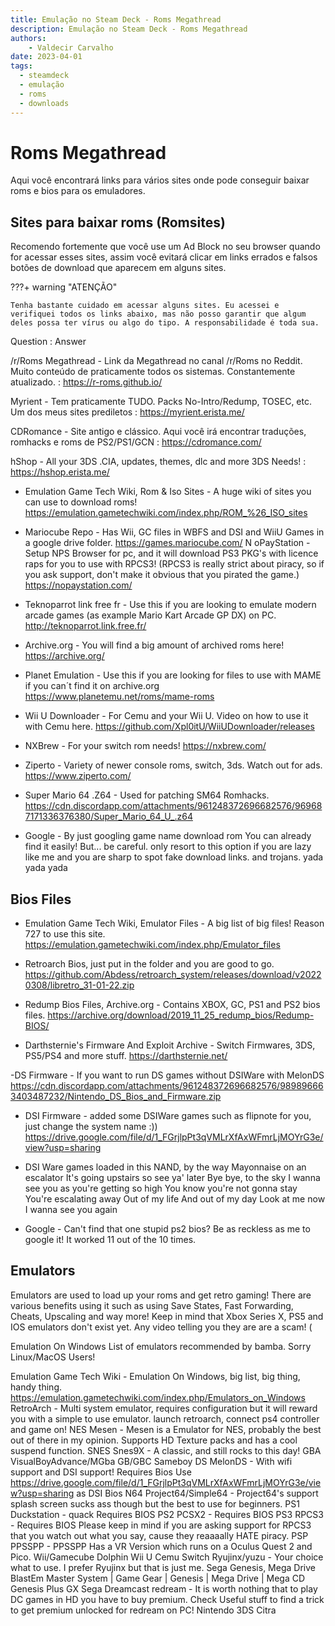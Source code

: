 ```yaml
---
title: Emulação no Steam Deck - Roms Megathread 
description: Emulação no Steam Deck - Roms Megathread 
authors:
    - Valdecir Carvalho
date: 2023-04-01
tags:
  - steamdeck
  - emulação
  - roms
  - downloads
---
```

# Roms Megathread

Aqui você encontrará links para vários sites onde pode conseguir baixar roms e bios para os emuladores. 

## Sites para baixar roms (Romsites)

Recomendo fortemente que você use um Ad Block no seu browser quando for acessar esses sites, assim você evitará clicar em links errados e falsos botões de download que aparecem em alguns sites.

???+ warning "ATENÇÃO"

    Tenha bastante cuidado em acessar alguns sites. Eu acessei e verifiquei todos os links abaixo, mas não posso garantir que algum deles possa ter vírus ou algo do tipo. A responsabilidade é toda sua.

Question
: Answer

/r/Roms Megathread - Link da Megathread no canal /r/Roms no Reddit. Muito conteúdo de praticamente todos os sistemas. Constantemente atualizado.
: https://r-roms.github.io/

Myrient - Tem praticamente TUDO. Packs No-Intro/Redump, TOSEC, etc. Um dos meus sites prediletos
: https://myrient.erista.me/

CDRomance - Site antigo e clássico. Aqui você irá encontrar traduções, romhacks e roms de PS2/PS1/GCN
: https://cdromance.com/

hShop - All your 3DS .CIA, updates, themes, dlc and more 3DS Needs!
: https://hshop.erista.me/



- Emulation Game Tech Wiki, Rom & Iso Sites - A huge wiki of sites you can use to download roms!
https://emulation.gametechwiki.com/index.php/ROM_%26_ISO_sites

- Mariocube Repo - Has Wii, GC files in WBFS and DSI and WiiU Games in a google drive folder.
https://games.mariocube.com/
N
oPayStation - Setup NPS Browser for pc, and it will download PS3 PKG's with licence raps for you to use with RPCS3! (RPCS3 is really strict about piracy, so if you ask support, don't make it obvious that you pirated the game.)
https://nopaystation.com/

- Teknoparrot link free fr - Use this if you are looking to emulate modern arcade games (as example Mario Kart Arcade GP DX) on PC.
http://teknoparrot.link.free.fr/

- Archive.org - You will find a big amount of archived roms here!
https://archive.org/

- Planet Emulation - Use this if you are looking for files to use with MAME if you can´t find it on archive.org
https://www.planetemu.net/roms/mame-roms

- Wii U Downloader - For Cemu and your Wii U. Video on how to use it with Cemu here.
https://github.com/Xpl0itU/WiiUDownloader/releases

- NXBrew - For your switch rom needs!
https://nxbrew.com/

- Ziperto - Variety of newer console roms, switch, 3ds. Watch out for ads.
https://www.ziperto.com/

- Super Mario 64 .Z64 - Used for patching SM64 Romhacks.
https://cdn.discordapp.com/attachments/961248372696682576/969687171336376380/Super_Mario_64_U_.z64

- Google - By just googling game name download rom You can already find it easily! But... be careful. only resort to this option if you are lazy like me and you are sharp to spot fake download links. and trojans. yada yada yada

## Bios Files

- Emulation Game Tech Wiki, Emulator Files - A big list of big files! Reason 727 to use this site.
https://emulation.gametechwiki.com/index.php/Emulator_files

- Retroarch Bios, just put in the folder and you are good to go.
https://github.com/Abdess/retroarch_system/releases/download/v20220308/libretro_31-01-22.zip

- Redump Bios Files, Archive.org - Contains XBOX, GC, PS1 and PS2 bios files.
https://archive.org/download/2019_11_25_redump_bios/Redump-BIOS/

- Darthsternie's Firmware And Exploit Archive - Switch Firmwares, 3DS, PS5/PS4 and more stuff.
https://darthsternie.net/

-DS Firmware - If you want to run DS games without DSIWare with MelonDS
https://cdn.discordapp.com/attachments/961248372696682576/989896663403487232/Nintendo_DS_Bios_and_Firmware.zip

- DSI Firmware - added some DSIWare games such as flipnote for you, just change the system name :))
https://drive.google.com/file/d/1_FGrjlpPt3qVMLrXfAxWFmrLjMOYrG3e/view?usp=sharing

- DSI Ware games loaded in this NAND, by the way
Mayonnaise on an escalator
It's going upstairs so see ya' later
Bye bye, to the sky
I wanna see you as you're getting so high
You know you're not gonna stay
You're escalating away
Out of my life
And out of my day
Look at me now
I wanna see you again

- Google - Can't find that one stupid ps2 bios? Be as reckless as me to google it! It worked 11 out of the 10 times.

## Emulators

Emulators are used to load up your roms and get retro gaming! There are various benefits using it such as using Save States, Fast Forwarding, Cheats, Upscaling and way more!
Keep in mind that Xbox Series X, PS5 and IOS emulators don't exist yet. Any video telling you they are are a scam! (

Emulation On Windows
List of emulators recommended by bamba. Sorry Linux/MacOS Users!

Emulation Game Tech Wiki - Emulation On Windows, big list, big thing, handy thing.
https://emulation.gametechwiki.com/index.php/Emulators_on_Windows
RetroArch - Multi system emulator, requires configuration but it will reward you with a simple to use emulator. launch retroarch, connect ps4 controller and game on!
NES
Mesen - Mesen is a Emulator for NES, probably the best out of there in my opinion. Supports HD Texture packs and has a cool suspend function.
SNES
Snes9X - A classic, and still rocks to this day!
GBA
VisualBoyAdvance/MGba
GB/GBC
Sameboy
DS
MelonDS - With wifi support and DSI support! Requires Bios Use https://drive.google.com/file/d/1_FGrjlpPt3qVMLrXfAxWFmrLjMOYrG3e/view?usp=sharing as DSI Bios
N64
Project64/Simple64 - Project64's support splash screen sucks ass though but the best to use for beginners.
PS1
Duckstation - quack Requires BIOS
PS2
PCSX2 - Requires BIOS
PS3
RPCS3 - Requires BIOS Please keep in mind if you are asking support for RPCS3 that you watch out what you say, cause they reaaaally HATE piracy.
PSP
PPSSPP - PPSSPP Has a VR Version which runs on a Oculus Quest 2 and Pico.
Wii/Gamecube
Dolphin
Wii U
Cemu
Switch
Ryujinx/yuzu - Your choice what to use. I prefer Ryujinx but that is just me.
Sega Genesis, Mega Drive
BlastEm
Master System | Game Gear | Genesis | Mega Drive | Mega CD
Genesis Plus GX
Sega Dreamcast
redream - It is worth nothing that to play DC games in HD you have to buy premium. Check Useful stuff to find a trick to get premium unlocked for redream on PC!
Nintendo 3DS
Citra